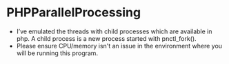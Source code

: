 # PHPParallelProcessing

- I’ve emulated the threads with child processes which are available in php. A child process is a new process started with pnctl_fork().
- Please ensure CPU/memory isn't an issue in the environment where you will be running this program.

